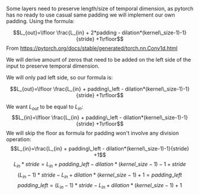 Some layers need to preserve length/size of temporal dimension, as pytorch has no ready to use casual same padding we will implement our own padding. Using the formula:

$$L_{out}=\lfloor \frac{L_{in} + 2*padding - dilation*(kernel\_size-1)-1}{stride} +1\rfloor$$
From https://pytorch.org/docs/stable/generated/torch.nn.Conv1d.html

We will derive amount of zeros that need to be added on the left side of the input to preserve temporal dimension.

We will only pad left side, so our formula is:


$$L_{out}=\lfloor \frac{L_{in} + padding\_left - dilation*(kernel\_size-1)-1}{stride} +1\rfloor$$

We want $L_{out}$ to be equal to $L_{in}$:
$$L_{in}=\lfloor \frac{L_{in} + padding\_left - dilation*(kernel\_size-1)-1}{stride} +1\rfloor$$
We will skip the floor as formula for padding won't involve any division operation:
$$L_{in}=\frac{L_{in} + padding\_left - dilation*(kernel\_size-1)-1}{stride} +1$$
$$L_{in}*stride=L_{in} + padding\_left - dilation*(kernel\_size-1)-1 +stride$$
$$(L_{in}-1)*stride - L_{in} + dilation*(kernel\_size-1) + 1=padding\_left$$
$$padding\_left= (L_{in}-1)*stride - L_{in} + dilation*(kernel\_size-1) + 1$$